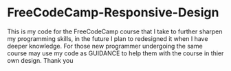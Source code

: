 # FreeCodeCamp-Responsive-Design

This is my code for the FreeCodeCamp course that I take to further sharpen my programming skills, in the future I plan to redesigned it when I have deeper knowledge. For those new programmer undergoing the same course may use my code as GUIDANCE to help them with the course in thier own design. Thank you
